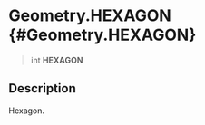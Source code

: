 Geometry.HEXAGON {#Geometry.HEXAGON}
================

> int **HEXAGON**

Description
-----------

Hexagon.
